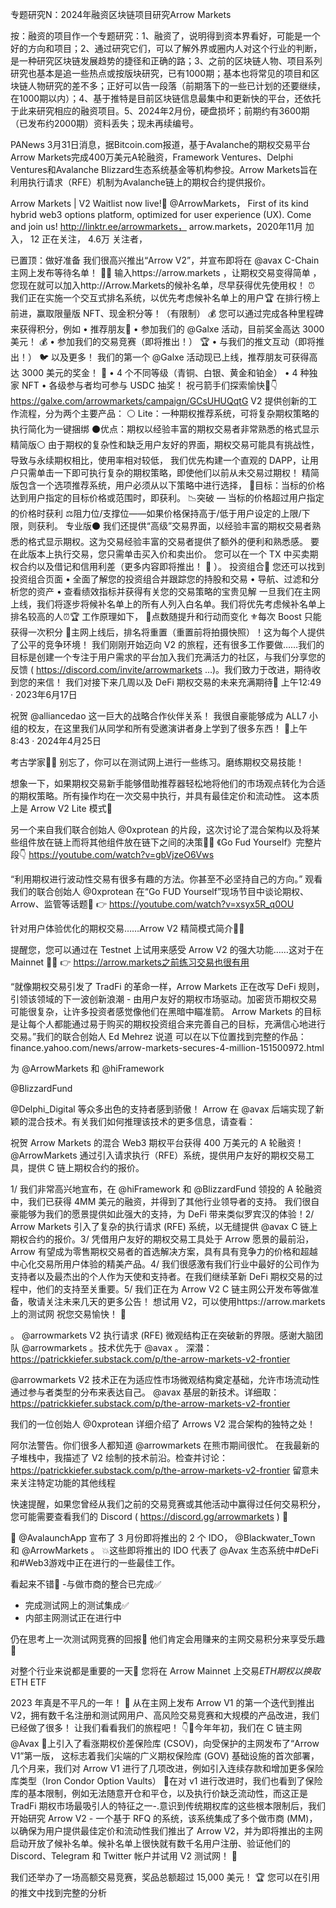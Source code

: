 专题研究N：2024年融资区块链项目研究Arrow Markets 


按：融资的项目作一个专题研究：1、融资了，说明得到资本界看好，可能是一个好的方向和项目；2、通过研究它们，可以了解外界或圈内人对这个行业的判断，是一种研究区块链发展趋势的捷径和正确的路；3、之前的区块链人物、项目系列研究也基本是追一些热点或按版块研究，已有1000期；基本也将常见的项目和区块链人物研究的差不多；正好可以告一段落（前期落下的一些已计划的还要继续，在1000期以内）；4、基于推特是目前区块链信息最集中和更新快的平台，还依托于此来研究相应的融资项目。5、2024年2月份，硬盘损坏；前期约有3600期（已发布约2000期）资料丢失；现未再续编号。

PANews 3月31日消息，据Bitcoin.com报道，基于Avalanche的期权交易平台Arrow Markets完成400万美元A轮融资，Framework Ventures、Delphi Ventures和Avalanche Blizzard生态系统基金等机构参投。Arrow Markets旨在利用执行请求（RFE）机制为Avalanche链上的期权合约提供报价。

Arrow Markets | V2 Waitlist now live!🔺
@ArrowMarkets，
First of its kind hybrid web3 options platform, optimized for user experience (UX). Come and join us! http://linktr.ee/arrowmarkets，
arrow.markets，2020年11月 加入，
12 正在关注，
4.6万 关注者，


已置顶：做好准备
我们很高兴推出“Arrow V2”，并宣布即将在
@avax
 C-Chain 主网上发布等待名单！ 🔺🫡
输入https://arrow.markets ，让期权交易变得简单
，您现在就可以加入http://Arrow.Markets的候补名单，尽早获得优先使用权！ ⏰
我们正在实施一个交互式排名系统，以优先考虑候补名单上的用户🏆
在排行榜上前进，赢取限量版 NFT、现金积分等！（有限制） 💰
您可以通过完成各种里程碑来获得积分，例如
• 推荐朋友👥
• 参加我们的
@Galxe
活动，目前奖金高达 3000 美元！ 💰
• 参加我们的交易竞赛（即将推出！） 🏆
• 与我们的推文互动（即将推出！） 🐦
以及更多！
我们的第一个
@Galxe
活动现已上线，推荐朋友可获得高达 3000 美元的奖金！ 🤑
• 4 个不同等级（青铜、白银、黄金和铂金）
• 4 种独家 NFT
• 各级参与者均可参与 USDC 抽奖！
祝弓箭手们探索愉快🫡👇
https://galxe.com/arrowmarkets/campaign/GCsUHUQqtG
V2 提供创新的工作流程，分为两个主要产品：
⚪ Lite：一种期权推荐系统，可将复杂期权策略的执行简化为一键捆绑
⚫️优点：期权以经验丰富的期权交易者非常熟悉的格式显示
精简版⚪️
由于期权的复杂性和缺乏用户友好的界面，期权交易可能具有挑战性，导致与永续期权相比，使用率相对较低，
我们优先构建一个直观的 DAPP，让用户只需单击一下即可执行复杂的期权策略，即使他们以前从未交易过期权！
精简版包含一个选项推荐系统，用户必须从以下策略中进行选择，
🎯目标：当标的价格达到用户指定的目标价格或范围时，即获利。
📉突破 — 当标的价格超过用户指定的价格时获利
⚖️阻力位/支撑位——如果价格保持高于/低于用户设定的上限/下限，则获利。
专业版⚫
我们还提供“高级”交易界面，以经验丰富的期权交易者熟悉的格式显示期权。这为交易经验丰富的交易者提供了额外的便利和熟悉感。
要在此版本上执行交易，您只需单击买入价和卖出价。
您可以在一个 TX 中买卖期权合约以及借记和信用利差（更多内容即将推出！ 👀 ）。
投资组合📁
您还可以找到投资组合页面
• 全面了解您的投资组合并跟踪您的持股和交易
• 导航、过滤和分析您的资产
• 查看绩效指标并获得有关您的交易策略的宝贵见解
一旦我们在主网上线，我们将逐步将候补名单上的所有人列入白名单。我们将优先考虑候补名单上排名较高的人⏰🏆
工作原理如下，
🔢点数随提升和行动而变化
⚜️每次 Boost 只能获得一次积分
🔄主网上线后，排名将重置（重置前将拍摄快照）！这为每个人提供了公平的竞争环境！
我们刚刚开始迈向 V2 的旅程，还有很多工作要做……我们的目标是创建一个专注于用户需求的平台加入我们充满活力的社区，与我们分享您的反馈 ( https://discord.com/invite/arrowmarkets …)。我们致力于改进，期待收到您的来信！
我们对接下来几周以及 DeFi 期权交易的未来充满期待👀
上午12:49 · 2023年6月17日

祝贺
@alliancedao
这一巨大的战略合作伙伴关系！
我很自豪能够成为 ALL7 小组的校友，在这里我们从同学和所有受邀演讲者身上学到了很多东西！ 🫡上午8:43 · 2024年4月25日

考古学家👀🏹
别忘了，你可以在测试网上进行一些练习。磨练期权交易技能！ 

想象一下，如果期权交易新手能够借助推荐器轻松地将他们的市场观点转化为合适的期权策略。所有操作均在一次交易中执行，并具有最佳定价和流动性。
这本质上是 Arrow V2 Lite 模式👀

另一个来自我们联合创始人
@0xprotean
的片段，这次讨论了混合架构以及将某些组件放在链上而将其他组件放在链下之间的决策👀🤔
《Go Fud Yourself》完整片段👇
https://youtube.com/watch?v=gbVjzeO6Vws

“利用期权进行波动性交易有很多有趣的方法。你甚至不必坚持自己的方向。”
观看我们的联合创始人
@0xprotean
在“Go FUD Yourself”现场节目中谈论期权、Arrow、监管等话题👀
👉 https://youtube.com/watch?v=xsyx5R_q0OU

针对用户体验优化的期权交易……Arrow V2 精简模式简介🥜🫡

提醒您，您可以通过在 Testnet 上试用来感受 Arrow V2 的强大功能……这对于在 Mainnet 👀🔺
👉 https://arrow.markets之前练习交易也很有用

“就像期权交易引发了 TradFi 的革命一样，Arrow Markets 正在改写 DeFi 规则，引领该领域的下一波创新浪潮 - 由用户友好的期权市场驱动。加密货币期权交易可能很复杂，让许多投资者感觉像他们在黑暗中瞄准箭。
Arrow Markets 的目标是让每个人都能通过易于购买的期权投资组合来完善自己的目标，充满信心地进行交易。”我们的联合创始人 Ed Mehrez 说道
可以在以下位置找到完整的作品：finance.yahoo.com/news/arrow-markets-secures-4-million-151500972.html

为
@ArrowMarkets
和
@hiFramework
 
@BlizzardFund
 
@Delphi_Digital
等众多出色的支持者感到骄傲！
Arrow 在
@avax
后端实现了新颖的混合技术。有关我们如何推理该技术的更多信息，请查看：

祝贺 Arrow Markets 的混合 Web3 期权平台获得 400 万美元的 A 轮融资！
@ArrowMarkets
通过引入请求执行（RFE）系统，提供用户友好的期权交易工具，提供 C 链上期权合约的报价。

1/ 我们非常高兴地宣布，在
@hiFramework
和
@BlizzardFund
领投的 A 轮融资中，我们已获得 4MM 美元的融资，并得到了其他行业领导者的支持。
我们很自豪能够为我们的愿景提供如此强大的支持，为 DeFi 带来类似罗宾汉的体验！2/ Arrow Markets 引入了复杂的执行请求 (RFE) 系统，以无缝提供
@avax
 C 链上期权合约的报价。3/ 凭借用户友好的期权交易工具处于 Arrow 愿景的最前沿，Arrow 有望成为零售期权交易者的首选解决方案，具有具有竞争力的价格和超越中心化交易所用户体验的精美产品。4/ 我们很感激有我们行业中最好的公司作为支持者以及最杰出的个人作为天使和支持者。在我们继续革新 DeFi 期权交易的过程中，他们的支持至关重要。5/ 我们正在为 Arrow V2 C 链主网公开发布等做准备，敬请关注未来几天的更多公告！
想试用 V2，可以使用https://arrow.markets上的测试网
祝您交易愉快！ 🫡

。 
@arrowmarkets
 V2 执行请求 (RFE) 微观结构正在突破新的界限。感谢大脑团队
@arrowmarkets
 。技术优先于
@avax
 。
深潜： https://patrickkiefer.substack.com/p/the-arrow-markets-v2-frontier

@arrowmarkets
 V2 技术正在为适应性市场微观结构奠定基础，允许市场流动性通过参与者类型的分布来表达自己。 
@avax
基层的新技术。详细取： https://patrickkiefer.substack.com/p/the-arrow-markets-v2-frontier

我们的一位创始人
@0xprotean
详细介绍了 Arrows V2 混合架构的独特之处！

阿尔法警告。你们很多人都知道
@arrowmarkets
在熊市期间很忙。
在我最新的子堆栈中，我描述了 V2 绘制的技术前沿。检查并讨论： https://patrickkiefer.substack.com/p/the-arrow-markets-v2-frontier
留意未来关注特定功能的其他线程

快速提醒，如果您曾经从我们之前的交易竞赛或其他活动中赢得过任何交易积分，您可能需要查看我们的 Discord ( https://discord.gg/arrowmarkets ) 🫡

📣 
@AvalaunchApp
宣布了 3 月份即将推出的 2 个 IDO， 
@Blackwater_Town
和
@ArrowMarkets
 。
💥这些即将推出的 IDO 代表了
@Avax
生态系统中#DeFi和#Web3游戏中正在进行的一些最佳工作。

看起来不错👀
-与做市商的整合已完成✅
- 完成测试网上的测试集成✅
- 内部主网测试正在进行中

仍在思考上一次测试网竞赛的回报🤔
他们肯定会用赚来的主网交易积分来享受乐趣🫡

对整个行业来说都是重要的一天🥂
您将在 Arrow Mainnet 上交易$ETH期权以换取$ETH ETF 

2023 年真是不平凡的一年！ 🏹
从在主网上发布 Arrow V1 的第一个迭代到推出 V2，拥有数千名注册和测试网用户、高风险交易竞赛和大规模的产品改进，我们已经做了很多！
让我们看看我们的旅程吧！ 👇🧵今年年初，我们在 C 链主网
@Avax
 🔺上引入了看涨期权价差保险库 (CSOV)，向受保护的主网发布了“Arrow V1”第一版，
这标志着我们尖端的广义期权保险库 (GOV) 基础设施的首次部署，几个月来，我们对 Arrow V1 进行了几项改进，例如引入连续存款和增加更多保险库类型（Iron Condor Option Vaults） 🔨在对 v1 进行改进时，我们也看到了保险库的基本限制，例如无法随意开仓和平仓，以及执行价缺乏流动性，而这正是 TradFi 期权市场最吸引人的特征之一-.意识到传统期权库的这些根本限制后，我们开始研究 Arrow V2 - 一个基于 RFQ 的系统，该系统集成了多个做市商 (MM)，以确保为用户提供最佳定价和流动性我们推出了 Arrow V2，并为即将推出的主网启动开放了候补名单。候补名单上很快就有数千名用户注册、验证他们的 Discord、Telegram 和 Twitter 帐户并试用 V2 测试网！ 💯

我们还举办了一场高额交易竞赛，奖品总额超过 15,000 美元！ 🏆
您可以在引用的推文中找到完整的分析